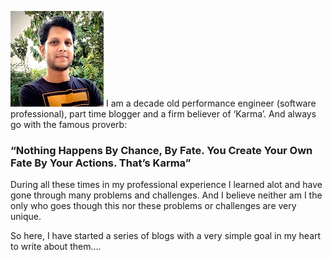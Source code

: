 ![Example image](/img/shubham_about.jpg)  I am a decade old performance engineer (software professional), part time blogger and a firm believer of ‘Karma’. And always go with the famous proverb:


### “Nothing Happens By Chance, By Fate. You Create Your Own Fate By Your Actions. That’s Karma”



During all these times in my professional experience  I learned alot and have gone through many problems and challenges. And I believe neither am I the only who goes though this nor these problems or challenges are very unique. 


So here, I have started a series of blogs with a very simple goal in my heart to write about them….

